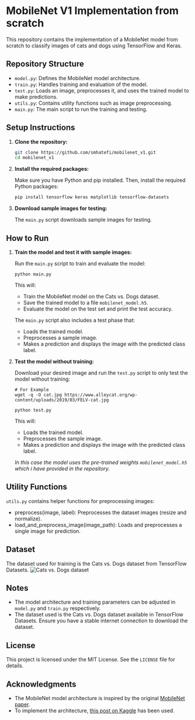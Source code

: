 # MobileNet V1 Implementation from scratch

This repository contains the implementation of a MobileNet model from scratch to classify images of cats and dogs using TensorFlow and Keras.

## Repository Structure

- `model.py`: Defines the MobileNet model architecture.
- `train.py`: Handles training and evaluation of the model.
- `test.py`: Loads an image, preprocesses it, and uses the trained model to make predictions.
- `utils.py`: Contains utility functions such as image preprocessing.
- `main.py`: The main script to run the training and testing.

## Setup Instructions

1. **Clone the repository:**
   ```bash
   git clone https://github.com/smhatefi/mobilenet_v1.git
   cd mobilenet_v1

2. **Install the required packages:**
   
   Make sure you have Python and pip installed. Then, install the required Python packages:
   ```bash
   pip install tensorflow keras matplotlib tensorflow-datasets

3. **Download sample images for testing:**

   The `main.py` script downloads sample images for testing.

## How to Run

1. **Train the model and test it with sample images:**

   Run the `main.py` script to train and evaluate the model:
   ```
   python main.py
   ```

   This will:
   
   - Train the MobileNet model on the Cats vs. Dogs dataset.
   - Save the trained model to a file `mobilenet_model.h5`.
   - Evaluate the model on the test set and print the test accuracy.
  
   The `main.py` script also includes a test phase that:

   - Loads the trained model.
   - Preprocesses a sample image.
   - Makes a prediction and displays the image with the predicted class label.

2. **Test the model without training:**

   Download your desired image and run the `test.py` script to only test the model without training:
   ```
   # For Example
   wget -q -O cat.jpg https://www.alleycat.org/wp-content/uploads/2019/03/FELV-cat.jpg
   
   python test.py
   ```
   This will:
   - Loads the trained model.
   - Preprocesses the sample image.
   - Makes a prediction and displays the image with the predicted class label.

   *In this case the model uses the pre-trained weights `mobilenet_model.h5` which i have provided in the repository.*   

## Utility Functions

`utils.py` contains helper functions for preprocessing images:
- preprocess(image, label): Preprocesses the dataset images (resize and normalize).
- load_and_preprocess_image(image_path): Loads and preprocesses a single image for prediction.


## Dataset

The dataset used for training is the Cats vs. Dogs dataset from TensorFlow Datasets.
![Cats vs. Dogs dataset](cats_vs_dogs.png)

## Notes

- The model architecture and training parameters can be adjusted in `model.py` and `train.py` respectively.
- The dataset used is the Cats vs. Dogs dataset available in TensorFlow Datasets. Ensure you have a stable internet connection to download the dataset.

## License

This project is licensed under the MIT License. See the `LICENSE` file for details.

## Acknowledgments

- The MobileNet model architecture is inspired by the original [MobileNet paper](https://arxiv.org/abs/1704.04861).
- To implement the architecture, [this post on Kaggle](https://www.kaggle.com/code/sonukiller99/mobilenet-from-scratch) has been used.
